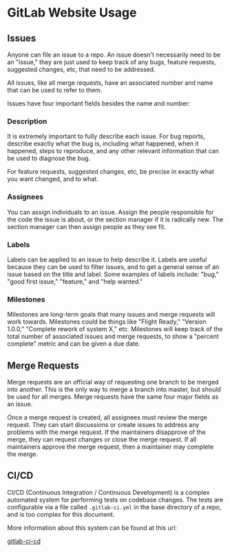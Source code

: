 # GitLab Website Usage

## Issues

Anyone can file an issue to a repo. An issue doesn't necessarily need to be an "issue," they are just used
to keep track of any bugs, feature requests, suggested changes, etc, that need to be addressed.

All issues, like all merge requests, have an associated number and name that can be used to refer to them.

Issues have four important fields besides the name and number:

### Description

It is extremely important to fully describe each issue. For bug reports, describe exactly what the bug is,
including what happened, when it happened, steps to reproduce, and any other relevant information that can be
used to diagnose the bug.

For feature requests, suggested changes, etc, be precise in exactly what you want changed, and to what.

### Assignees

You can assign individuals to an issue. Assign the people responsible for the code the issue is about,
or the section manager if it is radically new. The section manager can then assign people as they see fit.

### Labels

Labels can be applied to an issue to help describe it. Labels are useful because they can be used to filter
issues, and to get a general sense of an issue based on the title and label.
Some examples of labels include: "bug," "good first issue," "feature," and "help wanted."

### Milestones

Milestones are long-term goals that many issues and merge requests will work towards. Milestones could be
things like "Flight Ready," "Version 1.0.0," "Complete rework of system X," etc. Milestones will keep track
of the total number of associated issues and merge requests, to show a "percent complete" metric and can be
given a due date.

## Merge Requests

Merge requests are an official way of requesting one branch to be merged into another. This is the only way
to merge a branch into master, but should be used for all merges. Merge requests have the same four major
fields as an issue.

Once a merge request is created, all assignees must review the merge request. They can start discussions or
create issues to address any problems with the merge request. If the maintainers disapprove of the merge, they
can request changes or close the merge request. If all maintainers approve the merge request, then a maintainer
may complete the merge.

## CI/CD

CI/CD (Continuous Integration / Continuous Development) is a complex automated system for performing tests
on codebase changes. The tests are configurable via a file called `.gitlab-ci.yml` in the base directory of a
repo, and is too complex for this document.

More information about this system can be found at this url:

[gitlab-ci-cd](https://docs.gitlab.com/ee/ci/)
